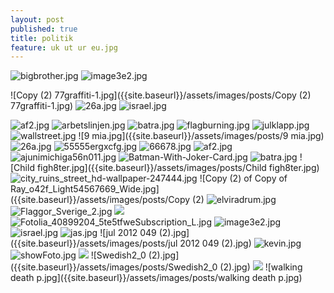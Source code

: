 ```yaml
---
layout: post
published: true
title: politik
feature: uk ut ur eu.jpg
---
```

![bigbrother.jpg]({{site.baseurl}}/assets/images/posts/bigbrother.jpg)
![image3e2.jpg]({{site.baseurl}}/assets/images/posts/image3e2.jpg)

![Copy (2) 77graffiti-1.jpg]({{site.baseurl}}/assets/images/posts/Copy (2) 77graffiti-1.jpg)
![26a.jpg]({{site.baseurl}}/assets/images/posts/26a.jpg)
![israel.jpg]({{site.baseurl}}/assets/images/posts/israel.jpg)

![af2.jpg]({{site.baseurl}}/assets/images/posts/af2.jpg)
![arbetslinjen.jpg]({{site.baseurl}}/assets/images/posts/arbetslinjen.jpg)
![batra.jpg]({{site.baseurl}}/assets/images/posts/batra.jpg)
![flagburning.jpg]({{site.baseurl}}/assets/images/posts/flagburning.jpg)
![julklapp.jpg]({{site.baseurl}}/assets/images/posts/julklapp.jpg)
![wallstreet.jpg]({{site.baseurl}}/assets/images/posts/wallstreet.jpg)
![9 mia.jpg]({{site.baseurl}}/assets/images/posts/9 mia.jpg)
![26a.jpg]({{site.baseurl}}/assets/images/posts/26a.jpg)
![55555ergxcfg.jpg]({{site.baseurl}}/assets/images/posts/55555ergxcfg.jpg)
![66678.jpg]({{site.baseurl}}/assets/images/posts/66678.jpg)
![af2.jpg]({{site.baseurl}}/assets/images/posts/af2.jpg)
![ajunimichiga56n011.jpg]({{site.baseurl}}/assets/images/posts/ajunimichiga56n011.jpg)
![Batman-With-Joker-Card.jpg]({{site.baseurl}}/assets/images/posts/Batman-With-Joker-Card.jpg)
![batra.jpg]({{site.baseurl}}/assets/images/posts/batra.jpg)
![Child figh8ter.jpg]({{site.baseurl}}/assets/images/posts/Child figh8ter.jpg)
![city_ruins_street_hd-wallpaper-247444.jpg]({{site.baseurl}}/assets/images/posts/city_ruins_street_hd-wallpaper-247444.jpg)
![Copy (2) of Copy of Ray_o42f_Light54567669_Wide.jpg]({{site.baseurl}}/assets/images/posts/Copy (2) 
![elviradrum.jpg]({{site.baseurl}}/assets/images/posts/elviradrum.jpg)
![Flaggor_Sverige_2.jpg]({{site.baseurl}}/assets/images/posts/Flaggor_Sverige_2.jpg)
![]({{site.baseurl}}/assets/images/posts/Fotolia_40899204_5te5tfweSubscription_L.jpg)![Fotolia_40899204_5te5tfweSubscription_L.jpg]({{site.baseurl}}/assets/images/posts/Fotolia_40899204_5te5tfweSubscription_L.jpg)
![image3e2.jpg]({{site.baseurl}}/assets/images/posts/image3e2.jpg)
![israel.jpg]({{site.baseurl}}/assets/images/posts/israel.jpg)
![jas.jpg]({{site.baseurl}}/assets/images/posts/jas.jpg)
![jul 2012 049 (2).jpg]({{site.baseurl}}/assets/images/posts/jul 2012 049 (2).jpg)
![kevin.jpg]({{site.baseurl}}/assets/images/posts/kevin.jpg)
![showFoto.jpg]({{site.baseurl}}/assets/images/posts/showFoto.jpg)
![]({{site.baseurl}}/assets/images/posts/soldier%20red.jpg)
![Swedish2_0 (2).jpg]({{site.baseurl}}/assets/images/posts/Swedish2_0 (2).jpg)
![]({{site.baseurl}}/assets/images/posts/uk%20ut%20ur%20eu.jpg)
![walking death p.jpg]({{site.baseurl}}/assets/images/posts/walking death p.jpg)
